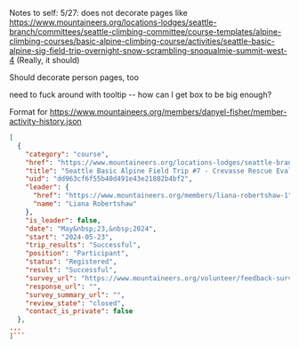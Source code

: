 Notes to self:
5/27: does not decorate pages like
https://www.mountaineers.org/locations-lodges/seattle-branch/committees/seattle-climbing-committee/course-templates/alpine-climbing-courses/basic-alpine-climbing-course/activities/seattle-basic-alpine-sig-field-trip-overnight-snow-scrambling-snoqualmie-summit-west-4
(Really, it should)

Should decorate person pages, too

need to fuck around with tooltip -- how can I get box to be big enough?


Format for https://www.mountaineers.org/members/danyel-fisher/member-activity-history.json

```json
[
  {
    "category": "course",
    "href": "https://www.mountaineers.org/locations-lodges/seattle-branch/committees/seattle-climbing-committee/course-templates/alpine-climbing-courses/basic-alpine-climbing-course/activities/seattle-basic-alpine-field-trip-7-crevasse-rescue-evaluation-magnuson-park-9",
    "title": "Seattle Basic Alpine Field Trip #7 - Crevasse Rescue Evaluation - Magnuson Park",
    "uid": "dd963cf6f55b40d491e43e21802b4bf2",
    "leader": {
      "href": "https://www.mountaineers.org/members/liana-robertshaw-1",
      "name": "Liana Robertshaw"
    },
    "is_leader": false,
    "date": "May&nbsp;23,&nbsp;2024",
    "start": "2024-05-23",
    "trip_results": "Successful",
    "position": "Participant",
    "status": "Registered",
    "result": "Successful",
    "survey_url": "https://www.mountaineers.org/volunteer/feedback-survey-forms/course-activity-feedback/?surveyed-object-uid=dd963cf6f55b40d491e43e21802b4bf2",
    "response_url": "",
    "survey_summary_url": "",
    "review_state": "closed",
    "contact_is_private": false
  },
...
]```